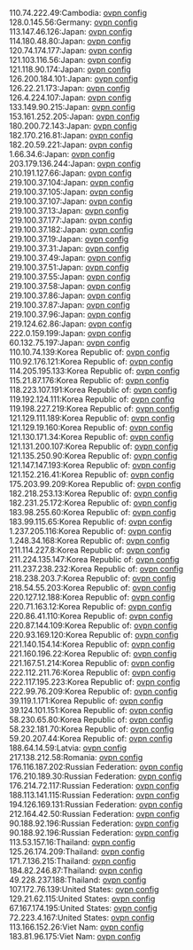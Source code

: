 110.74.222.49:Cambodia: [ovpn config](vpn/110_74_222_49.ovpn)  
128.0.145.56:Germany: [ovpn config](vpn/128_0_145_56.ovpn)  
113.147.46.126:Japan: [ovpn config](vpn/113_147_46_126.ovpn)  
114.180.48.80:Japan: [ovpn config](vpn/114_180_48_80.ovpn)  
120.74.174.177:Japan: [ovpn config](vpn/120_74_174_177.ovpn)  
121.103.116.56:Japan: [ovpn config](vpn/121_103_116_56.ovpn)  
121.118.90.174:Japan: [ovpn config](vpn/121_118_90_174.ovpn)  
126.200.184.101:Japan: [ovpn config](vpn/126_200_184_101.ovpn)  
126.22.21.173:Japan: [ovpn config](vpn/126_22_21_173.ovpn)  
126.4.224.107:Japan: [ovpn config](vpn/126_4_224_107.ovpn)  
133.149.90.215:Japan: [ovpn config](vpn/133_149_90_215.ovpn)  
153.161.252.205:Japan: [ovpn config](vpn/153_161_252_205.ovpn)  
180.200.72.143:Japan: [ovpn config](vpn/180_200_72_143.ovpn)  
182.170.216.81:Japan: [ovpn config](vpn/182_170_216_81.ovpn)  
182.20.59.221:Japan: [ovpn config](vpn/182_20_59_221.ovpn)  
1.66.34.6:Japan: [ovpn config](vpn/1_66_34_6.ovpn)  
203.179.136.244:Japan: [ovpn config](vpn/203_179_136_244.ovpn)  
210.191.127.66:Japan: [ovpn config](vpn/210_191_127_66.ovpn)  
219.100.37.104:Japan: [ovpn config](vpn/219_100_37_104.ovpn)  
219.100.37.105:Japan: [ovpn config](vpn/219_100_37_105.ovpn)  
219.100.37.107:Japan: [ovpn config](vpn/219_100_37_107.ovpn)  
219.100.37.13:Japan: [ovpn config](vpn/219_100_37_13.ovpn)  
219.100.37.177:Japan: [ovpn config](vpn/219_100_37_177.ovpn)  
219.100.37.182:Japan: [ovpn config](vpn/219_100_37_182.ovpn)  
219.100.37.19:Japan: [ovpn config](vpn/219_100_37_19.ovpn)  
219.100.37.31:Japan: [ovpn config](vpn/219_100_37_31.ovpn)  
219.100.37.49:Japan: [ovpn config](vpn/219_100_37_49.ovpn)  
219.100.37.51:Japan: [ovpn config](vpn/219_100_37_51.ovpn)  
219.100.37.55:Japan: [ovpn config](vpn/219_100_37_55.ovpn)  
219.100.37.58:Japan: [ovpn config](vpn/219_100_37_58.ovpn)  
219.100.37.86:Japan: [ovpn config](vpn/219_100_37_86.ovpn)  
219.100.37.87:Japan: [ovpn config](vpn/219_100_37_87.ovpn)  
219.100.37.96:Japan: [ovpn config](vpn/219_100_37_96.ovpn)  
219.124.62.86:Japan: [ovpn config](vpn/219_124_62_86.ovpn)  
222.0.159.199:Japan: [ovpn config](vpn/222_0_159_199.ovpn)  
60.132.75.197:Japan: [ovpn config](vpn/60_132_75_197.ovpn)  
110.10.74.139:Korea Republic of: [ovpn config](vpn/110_10_74_139.ovpn)  
110.92.176.121:Korea Republic of: [ovpn config](vpn/110_92_176_121.ovpn)  
114.205.195.133:Korea Republic of: [ovpn config](vpn/114_205_195_133.ovpn)  
115.21.87.176:Korea Republic of: [ovpn config](vpn/115_21_87_176.ovpn)  
118.223.107.191:Korea Republic of: [ovpn config](vpn/118_223_107_191.ovpn)  
119.192.124.111:Korea Republic of: [ovpn config](vpn/119_192_124_111.ovpn)  
119.198.227.219:Korea Republic of: [ovpn config](vpn/119_198_227_219.ovpn)  
121.129.111.189:Korea Republic of: [ovpn config](vpn/121_129_111_189.ovpn)  
121.129.19.160:Korea Republic of: [ovpn config](vpn/121_129_19_160.ovpn)  
121.130.171.34:Korea Republic of: [ovpn config](vpn/121_130_171_34.ovpn)  
121.131.200.107:Korea Republic of: [ovpn config](vpn/121_131_200_107.ovpn)  
121.135.250.90:Korea Republic of: [ovpn config](vpn/121_135_250_90.ovpn)  
121.147.147.193:Korea Republic of: [ovpn config](vpn/121_147_147_193.ovpn)  
121.152.216.41:Korea Republic of: [ovpn config](vpn/121_152_216_41.ovpn)  
175.203.99.209:Korea Republic of: [ovpn config](vpn/175_203_99_209.ovpn)  
182.218.253.13:Korea Republic of: [ovpn config](vpn/182_218_253_13.ovpn)  
182.231.25.172:Korea Republic of: [ovpn config](vpn/182_231_25_172.ovpn)  
183.98.255.60:Korea Republic of: [ovpn config](vpn/183_98_255_60.ovpn)  
183.99.115.65:Korea Republic of: [ovpn config](vpn/183_99_115_65.ovpn)  
1.237.205.116:Korea Republic of: [ovpn config](vpn/1_237_205_116.ovpn)  
1.248.34.168:Korea Republic of: [ovpn config](vpn/1_248_34_168.ovpn)  
211.114.227.8:Korea Republic of: [ovpn config](vpn/211_114_227_8.ovpn)  
211.224.135.147:Korea Republic of: [ovpn config](vpn/211_224_135_147.ovpn)  
211.237.238.232:Korea Republic of: [ovpn config](vpn/211_237_238_232.ovpn)  
218.238.203.7:Korea Republic of: [ovpn config](vpn/218_238_203_7.ovpn)  
218.54.55.203:Korea Republic of: [ovpn config](vpn/218_54_55_203.ovpn)  
220.127.12.188:Korea Republic of: [ovpn config](vpn/220_127_12_188.ovpn)  
220.71.163.12:Korea Republic of: [ovpn config](vpn/220_71_163_12.ovpn)  
220.86.41.110:Korea Republic of: [ovpn config](vpn/220_86_41_110.ovpn)  
220.87.144.109:Korea Republic of: [ovpn config](vpn/220_87_144_109.ovpn)  
220.93.169.120:Korea Republic of: [ovpn config](vpn/220_93_169_120.ovpn)  
221.140.154.14:Korea Republic of: [ovpn config](vpn/221_140_154_14.ovpn)  
221.160.196.22:Korea Republic of: [ovpn config](vpn/221_160_196_22.ovpn)  
221.167.51.214:Korea Republic of: [ovpn config](vpn/221_167_51_214.ovpn)  
222.112.211.76:Korea Republic of: [ovpn config](vpn/222_112_211_76.ovpn)  
222.117.195.223:Korea Republic of: [ovpn config](vpn/222_117_195_223.ovpn)  
222.99.76.209:Korea Republic of: [ovpn config](vpn/222_99_76_209.ovpn)  
39.119.1.171:Korea Republic of: [ovpn config](vpn/39_119_1_171.ovpn)  
39.124.101.151:Korea Republic of: [ovpn config](vpn/39_124_101_151.ovpn)  
58.230.65.80:Korea Republic of: [ovpn config](vpn/58_230_65_80.ovpn)  
58.232.181.70:Korea Republic of: [ovpn config](vpn/58_232_181_70.ovpn)  
59.20.207.44:Korea Republic of: [ovpn config](vpn/59_20_207_44.ovpn)  
188.64.14.59:Latvia: [ovpn config](vpn/188_64_14_59.ovpn)  
217.138.212.58:Romania: [ovpn config](vpn/217_138_212_58.ovpn)  
176.116.187.202:Russian Federation: [ovpn config](vpn/176_116_187_202.ovpn)  
176.210.189.30:Russian Federation: [ovpn config](vpn/176_210_189_30.ovpn)  
176.214.72.117:Russian Federation: [ovpn config](vpn/176_214_72_117.ovpn)  
188.113.141.115:Russian Federation: [ovpn config](vpn/188_113_141_115.ovpn)  
194.126.169.131:Russian Federation: [ovpn config](vpn/194_126_169_131.ovpn)  
212.164.42.50:Russian Federation: [ovpn config](vpn/212_164_42_50.ovpn)  
90.188.92.196:Russian Federation: [ovpn config](vpn/90_188_92_196.ovpn)  
90.188.92.196:Russian Federation: [ovpn config](vpn/90_188_92_196.ovpn)  
113.53.157.16:Thailand: [ovpn config](vpn/113_53_157_16.ovpn)  
125.26.174.209:Thailand: [ovpn config](vpn/125_26_174_209.ovpn)  
171.7.136.215:Thailand: [ovpn config](vpn/171_7_136_215.ovpn)  
184.82.246.87:Thailand: [ovpn config](vpn/184_82_246_87.ovpn)  
49.228.237.188:Thailand: [ovpn config](vpn/49_228_237_188.ovpn)  
107.172.76.139:United States: [ovpn config](vpn/107_172_76_139.ovpn)  
129.21.62.115:United States: [ovpn config](vpn/129_21_62_115.ovpn)  
67.167.174.195:United States: [ovpn config](vpn/67_167_174_195.ovpn)  
72.223.4.167:United States: [ovpn config](vpn/72_223_4_167.ovpn)  
113.166.152.26:Viet Nam: [ovpn config](vpn/113_166_152_26.ovpn)  
183.81.96.175:Viet Nam: [ovpn config](vpn/183_81_96_175.ovpn)  
